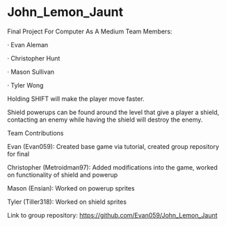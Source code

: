 # John_Lemon_Jaunt
Final Project For Computer As A Medium
Team Members:

· Evan Aleman

· Christopher Hunt

· Mason Sullivan

· Tyler Wong

Holding SHIFT will make the player move faster.

Shield powerups can be found around the level that give a player a shield, contacting an enemy while having the shield will destroy the enemy.


Team Contributions

Evan (Evan059): Created base game via tutorial, created group repository for final

Christopher (Metroidman97): Added modifications into the game, worked on functionality of shield and powerup

Mason (Ensian): Worked on powerup sprites

Tyler (Tiller318): Worked on shield sprites

Link to group repository: https://github.com/Evan059/John_Lemon_Jaunt
